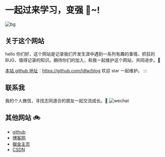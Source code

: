# 一起过来学习，变强 🎉~!

![bg](https://vitepress-source.oss-cn-beijing.aliyuncs.com/typorabg.jpg)

## 关于这个网站

hello 你们好，这个网站是记录我们开发生涯中遇到一系列有趣的事情、抓狂的 BUG、值得记录的知识。期待你们的加入，和我一起维护这个网站，共同进步。🎄

[本站 github 地址](https://github.com/ldlw/blog)：https://github.com/ldlw/blog 欢迎 star 一起维护。
:::


## 联系我

我的个人微信，寻找志同道合的朋友一起交流成长。🌻
![wechat](http://ldlw.oss-cn-shenzhen.aliyuncs.com/blog/wechat.jpg)

## 其他网站 🚲

- [github](https://github.com/ldlw)
- [博客网](https://github.com/ldlw/blog)
- [掘金主页](https://juejin.cn/user/166781499481837)
- [CSDN](https://blog.csdn.net/weixin_42277473)